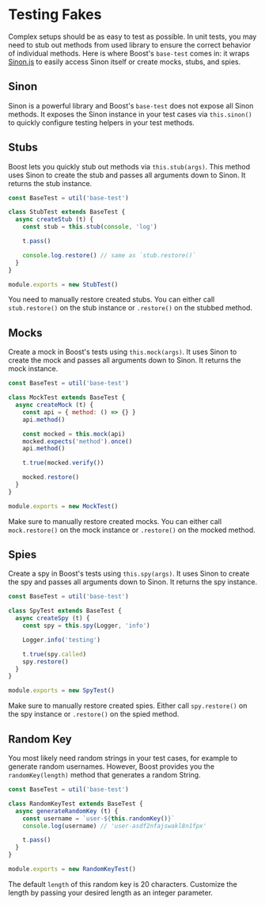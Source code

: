 # Testing Fakes
Complex setups should be as easy to test as possible. In unit tests, you may need to stub out methods from used library to ensure the correct behavior of individual methods. Here is where Boost's `base-test` comes in: it wraps [Sinon.js](https://sinonjs.org/) to easily access Sinon itself or create mocks, stubs, and spies.


## Sinon
Sinon is a powerful library and Boost's `base-test` does not expose all Sinon methods. It exposes the Sinon instance in your test cases via `this.sinon()` to quickly configure testing helpers in your test methods.


## Stubs
Boost lets you quickly stub out methods via `this.stub(args)`. This method uses Sinon to create the stub and passes all arguments down to Sinon. It returns the stub instance.

```js
const BaseTest = util('base-test')

class StubTest extends BaseTest {
  async createStub (t) {
    const stub = this.stub(console, 'log')

    t.pass()

    console.log.restore() // same as `stub.restore()`
  }
}

module.exports = new StubTest()
```

You need to manually restore created stubs. You can either call `stub.restore()` on the stub instance or `.restore()` on the stubbed method.


## Mocks
Create a mock in Boost's tests using `this.mock(args)`. It uses Sinon to create the mock and passes all arguments down to Sinon. It returns the mock instance.

```js
const BaseTest = util('base-test')

class MockTest extends BaseTest {
  async createMock (t) {
    const api = { method: () => {} }
    api.method()

    const mocked = this.mock(api)
    mocked.expects('method').once()
    api.method()

    t.true(mocked.verify())

    mocked.restore()
  }
}

module.exports = new MockTest()
```

Make sure to manually restore created mocks. You can either call `mock.restore()` on the mock instance or `.restore()` on the mocked method.


## Spies
Create a spy in Boost's tests using `this.spy(args)`. It uses Sinon to create the spy and passes all arguments down to Sinon. It returns the spy instance.

```js
const BaseTest = util('base-test')

class SpyTest extends BaseTest {
  async createSpy (t) {
    const spy = this.spy(Logger, 'info')

    Logger.info('testing')

    t.true(spy.called)
    spy.restore()
  }
}

module.exports = new SpyTest()
```

Make sure to manually restore created spies. Either call `spy.restore()` on the spy instance or `.restore()` on the spied method.


## Random Key
You most likely need random strings in your test cases, for example to generate random usernames. However, Boost provides you the `randomKey(length)` method that generates a random String.

```js
const BaseTest = util('base-test')

class RandomKeyTest extends BaseTest {
  async generateRandomKey (t) {
    const username = `user-${this.randomKey()}`
    console.log(username) // 'user-asdf2nfajswakl8n1fpx'

    t.pass()
  }
}

module.exports = new RandomKeyTest()
```

The default `length` of this random key is 20 characters. Customize the length by passing your desired length as an integer parameter.
